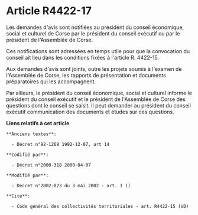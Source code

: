 # Article R4422-17

Les demandes d'avis sont notifiées au président du conseil économique, social et culturel de Corse par le président du
conseil exécutif ou par le président de l'Assemblée de Corse. 

Ces notifications sont adressées en temps utile pour que la convocation du conseil ait lieu dans les conditions fixées à
l'article R. 4422-15. 

Aux demandes d'avis sont joints, outre les projets soumis à l'examen de l'Assemblée de Corse, les rapports de présentation et
documents préparatoires qui les accompagnent. 

Par ailleurs, le président du conseil économique, social et culturel informe le président du conseil exécutif et le président
de l'Assemblée de Corse des questions dont le conseil se saisit. Il peut demander au président du conseil exécutif
communication des documents et études sur ces questions.

**Liens relatifs à cet article**

	**Anciens textes**:

	  - Décret n°92-1268 1992-12-07, art 14

	**Codifié par**:

	  - Décret n°2000-318 2000-04-07

	**Modifié par**:

	  - Décret n°2002-823 du 3 mai 2002 - art. 1 ()

	**Cite**:

	  - Code général des collectivités territoriales - art. R4422-15 (VD)
